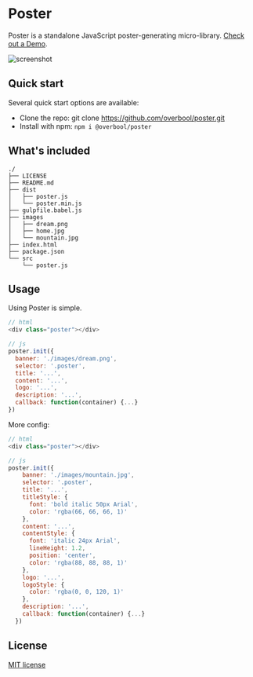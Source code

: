 # Poster

Poster is a standalone JavaScript poster-generating micro-library. [Check out a Demo](https://overbool.github.io/poster/).

![screenshot](https://raw.githubusercontent.com/overbool/poster/master/images/screenshot.png)

## Quick start

Several quick start options are available:

* Clone the repo: git clone https://github.com/overbool/poster.git
* Install with npm: `npm i @overbool/poster` 

## What's included

```
./
├── LICENSE
├── README.md
├── dist
│   ├── poster.js
│   └── poster.min.js
├── gulpfile.babel.js
├── images
│   ├── dream.png
│   ├── home.jpg
│   └── mountain.jpg
├── index.html
├── package.json
└── src
    └── poster.js
```

## Usage

Using Poster is simple.

```js
// html
<div class="poster"></div>

// js
poster.init({
  banner: './images/dream.png',
  selector: '.poster',
  title: '...',
  content: '...',
  logo: '...',
  description: '...',
  callback: function(container) {...}
})
```

More config:

```js
// html
<div class="poster"></div>

// js
poster.init({
    banner: './images/mountain.jpg',
    selector: '.poster',
    title: '...',
    titleStyle: {
      font: 'bold italic 50px Arial',
      color: 'rgba(66, 66, 66, 1)'
    },
    content: '...',
    contentStyle: {
      font: 'italic 24px Arial',
      lineHeight: 1.2,
      position: 'center',
      color: 'rgba(88, 88, 88, 1)'
    },
    logo: '...',
    logoStyle: {
      color: 'rgba(0, 0, 120, 1)'
    },
    description: '...',
    callback: function(container) {...}
  })
```

## License
[MIT license](./LICENSE)


